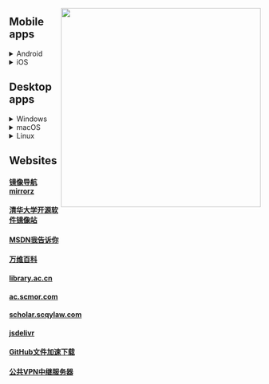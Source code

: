 [<img align="right" src="https://github.com/KPI0/academic-research/blob/main/image/ahmem-sc1cm.png" width="400px" />](https://baike.baidu.com/item/%E8%A1%8C%E6%94%BF%E5%A4%84%E7%BD%9A/662146?fr=aladdin)

## Mobile apps  
<details>
  <summary>Android</summary>
  
[Shadowsocksr-v2ray-trojan-Android](https://github.com/xxf098/shadowsocksr-v2ray-trojan-android/releases)<br>
[ClashForAndroid](https://github.com/Kr328/ClashForAndroid/releases)<br>
[Shadowsocks-Android](https://github.com/shadowsocks/shadowsocks-android/releases)<br>
[ShadowsocksR-Android](https://github.com/HMBSbige/ShadowsocksR-Android/releases)<br>
[v2rayNG](https://github.com/2dust/v2rayNG/releases)<br>
[ClashRForAndroid](https://github.com/naicfeng/ClashRForAndroid/releases)<br>
[kitsunebi-Android](https://github.com/eycorsican/kitsunebi-android/releases)<br>
[SagerNet](https://github.com/SagerNet/SagerNet/releases)<br>
[Surfboard](https://manual.getsurfboard.com/)<br>
[igniter](https://github.com/trojan-gfw/igniter/releases)<br>
[Pharos](https://github.com/PharosVip/Pharos-Android-Test/releases)<br>
[bifrostv](https://github.com/v2raym/bifrostv)<br>
</details>
<details>
  <summary>iOS</summary>
  
[shadowrocket](https://apps.apple.com/us/app/shadowrocket/id932747118)<br>
[Quantumult X](https://apps.apple.com/us/app/quantumult-x/id1443988620)<br>
[Choc](https://apps.apple.com/us/app/choc/id1582542227)<br>
[Stash](https://apps.apple.com/us/app/stash-rule-based-proxy/id1596063349)<br>
[Kitsunebi](https://apps.apple.com/us/app/kitsunebi-proxy-utility/id1446584073)<br>
[Telegram](https://telegram.org/apps)<br>
[Nekogram X](https://github.com/NekoX-Dev/NekoX/releases)<br>
</details>

## Desktop apps
<details>
  <summary>Windows</summary>
  
[Clash_for_Windows_pkg](https://github.com/Fndroid/clash_for_windows_pkg/releases)、[Clash_Chinese_Patch](https://github.com/BoyceLig/Clash_Chinese_Patch/releases)<br>
[clashX](https://github.com/yichengchen/clashX)<br>
[v2rayN](https://github.com/2dust/v2rayN/releases)<br>
[Shadowsocks-Windows](https://github.com/shadowsocks/shadowsocks-windows/releases)<br>
[ShadowsocksR-Windows](https://github.com/HMBSbige/ShadowsocksR-Windows/releases)<br>
[Qv2ray](https://github.com/Qv2ray/Qv2ray/releases)<br>
</details>
<details>
  <summary>macOS</summary>
[Telegram Desktop](https://desktop.telegram.org/)
</details>
<details>
  <summary>Linux</summary>
  
</details>

## Websites
#### [镜像导航mirrorz](https://mirrorz.org/)
#### [清华大学开源软件镜像站](https://mirrors4.tuna.tsinghua.edu.cn/)
#### [MSDN我告诉你](https://msdn.itellyou.cn/)
#### [万维百科](https://www.wanweibaike.net/)
#### [library.ac.cn](https://www.library.ac.cn/)
#### [ac.scmor.com](https://ac.scmor.com/)
#### [scholar.scqylaw.com](http://scholar.scqylaw.com/)
#### [jsdelivr](https://www.jsdelivr.com/)
#### [GitHub文件加速下载](https://gitcdn.top/)
#### [公共VPN中继服务器](https://www.vpngate.net/cn/)

